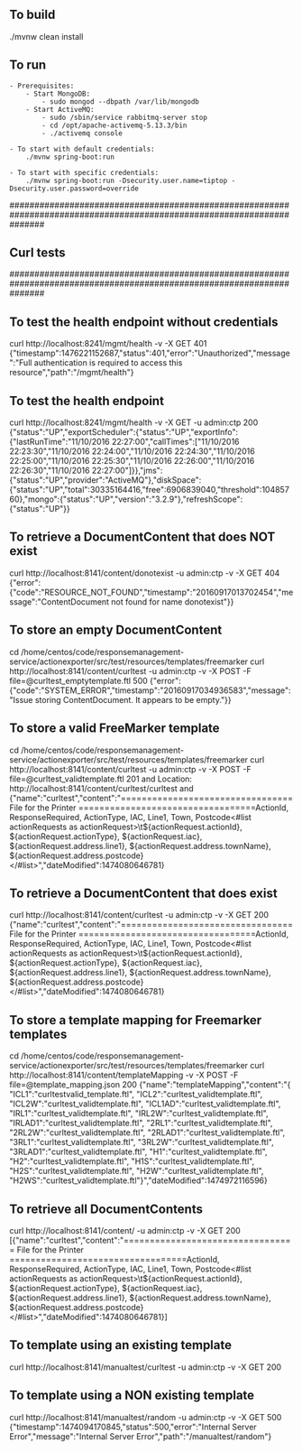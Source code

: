 ## To build
./mvnw clean install


## To run
    - Prerequisites:
        - Start MongoDB:
            - sudo mongod --dbpath /var/lib/mongodb
        - Start ActiveMQ:
            - sudo /sbin/service rabbitmq-server stop
            - cd /opt/apache-activemq-5.13.3/bin
            - ./activemq console

    - To start with default credentials:
        ./mvnw spring-boot:run

    - To start with specific credentials:
        ./mvnw spring-boot:run -Dsecurity.user.name=tiptop -Dsecurity.user.password=override


#######################################################################################################################
## Curl tests
#######################################################################################################################
## To test the health endpoint without credentials
curl http://localhost:8241/mgmt/health -v -X GET
401 {"timestamp":1476221152687,"status":401,"error":"Unauthorized","message":"Full authentication is required to access this resource","path":"/mgmt/health"}


## To test the health endpoint
curl http://localhost:8241/mgmt/health -v -X GET -u admin:ctp
200 {"status":"UP","exportScheduler":{"status":"UP","exportInfo":{"lastRunTime":"11/10/2016 22:27:00","callTimes":["11/10/2016 22:23:30","11/10/2016 22:24:00","11/10/2016 22:24:30","11/10/2016 22:25:00","11/10/2016 22:25:30","11/10/2016 22:26:00","11/10/2016 22:26:30","11/10/2016 22:27:00"]}},"jms":{"status":"UP","provider":"ActiveMQ"},"diskSpace":{"status":"UP","total":30335164416,"free":6906839040,"threshold":10485760},"mongo":{"status":"UP","version":"3.2.9"},"refreshScope":{"status":"UP"}}


## To retrieve a DocumentContent that does NOT exist
curl http://localhost:8141/content/donotexist  -u admin:ctp -v -X GET
404 {"error":{"code":"RESOURCE_NOT_FOUND","timestamp":"20160917013702454","message":"ContentDocument not found for name donotexist"}}


## To store an empty DocumentContent
cd /home/centos/code/responsemanagement-service/actionexporter/src/test/resources/templates/freemarker
curl http://localhost:8141/content/curltest -u admin:ctp -v -X POST -F file=@curltest_emptytemplate.ftl
500 {"error":{"code":"SYSTEM_ERROR","timestamp":"20160917034936583","message":"Issue storing ContentDocument. It appears to be empty."}}


## To store a valid FreeMarker template
cd /home/centos/code/responsemanagement-service/actionexporter/src/test/resources/templates/freemarker
curl http://localhost:8141/content/curltest -u admin:ctp -v -X POST -F file=@curltest_validtemplate.ftl
201 and Location: http://localhost:8141/content/curltest/curltest and {"name":"curltest","content":"=================================  File for the Printer ==================================ActionId, ResponseRequired, ActionType, IAC, Line1, Town, Postcode<#list actionRequests as actionRequest>\t${actionRequest.actionId}, ${actionRequest.actionType}, ${actionRequest.iac}, ${actionRequest.address.line1}, ${actionRequest.address.townName}, ${actionRequest.address.postcode}</#list>","dateModified":1474080646781}


## To retrieve a DocumentContent that does exist
curl http://localhost:8141/content/curltest -u admin:ctp -v -X GET
200 {"name":"curltest","content":"=================================  File for the Printer ==================================ActionId, ResponseRequired, ActionType, IAC, Line1, Town, Postcode<#list actionRequests as actionRequest>\t${actionRequest.actionId}, ${actionRequest.actionType}, ${actionRequest.iac}, ${actionRequest.address.line1}, ${actionRequest.address.townName}, ${actionRequest.address.postcode}</#list>","dateModified":1474080646781}

## To store a template mapping for Freemarker templates
cd /home/centos/code/responsemanagement-service/actionexporter/src/test/resources/templates/freemarker
curl http://localhost:8141/content/templateMapping -v -X POST -F file=@template_mapping.json
200 {"name":"templateMapping","content":"{  \"ICL1\":\"curltestvalid_template.ftl\",  \"ICL2\":\"curltest_validtemplate.ftl\",  \"ICL2W\":\"curltest_validtemplate.ftl\",  \"ICL1AD\":\"curltest_validtemplate.ftl\",  \"IRL1\":\"curltest_validtemplate.ftl\",  \"IRL2W\":\"curltest_validtemplate.ftl\",  \"IRLAD1\":\"curltest_validtemplate.ftl\",  \"2RL1\":\"curltest_validtemplate.ftl\",  \"2RL2W\":\"curltest_validtemplate.ftl\",  \"2RLAD1\":\"curltest_validtemplate.ftl\",  \"3RL1\":\"curltest_validtemplate.ftl\",  \"3RL2W\":\"curltest_validtemplate.ftl\",  \"3RLAD1\":\"curltest_validtemplate.ftl\",  \"H1\":\"curltest_validtemplate.ftl\",  \"H2\":\"curltest_validtemplate.ftl\",  \"H1S\":\"curltest_validtemplate.ftl\",  \"H2S\":\"curltest_validtemplate.ftl\",  \"H2W\":\"curltest_validtemplate.ftl\",  \"H2WS\":\"curltest_validtemplate.ftl\"}","dateModified":1474972116596}

## To retrieve all DocumentContents
curl http://localhost:8141/content/ -u admin:ctp -v -X GET
200 [{"name":"curltest","content":"=================================  File for the Printer ==================================ActionId, ResponseRequired, ActionType, IAC, Line1, Town, Postcode<#list actionRequests as actionRequest>\t${actionRequest.actionId}, ${actionRequest.actionType}, ${actionRequest.iac}, ${actionRequest.address.line1}, ${actionRequest.address.townName}, ${actionRequest.address.postcode}</#list>","dateModified":1474080646781}]


## To template using an existing template
curl http://localhost:8141/manualtest/curltest -u admin:ctp -v -X GET
200


## To template using a NON existing template
curl http://localhost:8141/manualtest/random -u admin:ctp -v -X GET
500 {"timestamp":1474094170845,"status":500,"error":"Internal Server Error","message":"Internal Server Error","path":"/manualtest/random"}
